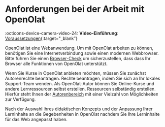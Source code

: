 # Anforderungen bei der Arbeit mit OpenOlat

:octicons-device-camera-video-24: **Video-Einführung**: [Voraussetzungen](<https://www.youtube.com/embed/RJ2Q9fSG-ww>){:target="_blank”}

OpenOlat ist eine Webanwendung. Um mit OpenOlat arbeiten zu können, benötigen Sie eine
Internetverbindung sowie einen modernen Webbrowser.  Bitte führen Sie einen
[Browser-Check](../login_registration/Login_Page.md#LoginPage-login_browsercheck) um sicherzustellen, dass
dass Ihr Browser alle Funktionen von OpenOlat unterstützt.

Wenn Sie Kurse in OpenOlat anbieten möchten, müssen Sie zunächst Autorenrechte beantragen.
Rechte beantragen, indem Sie sich an Ihr lokales Support-Team wenden. Als OpenOlat-Autor können Sie Online-Kurse und andere Lernressourcen selbst erstellen.
Ressourcen selbständig erstellen. Hierfür steht Ihnen der [Autorenbereich](../area_modules/Authoring.de.md)
mit einer Vielzahl von Möglichkeiten zur Verfügung.

Nach der Auswahl Ihres didaktischen Konzepts und der Anpassung Ihrer Lerninhalte an die Gegebenheiten in OpenOlat
nachdem Sie Ihre Lerninhalte für das Web angepasst haben.